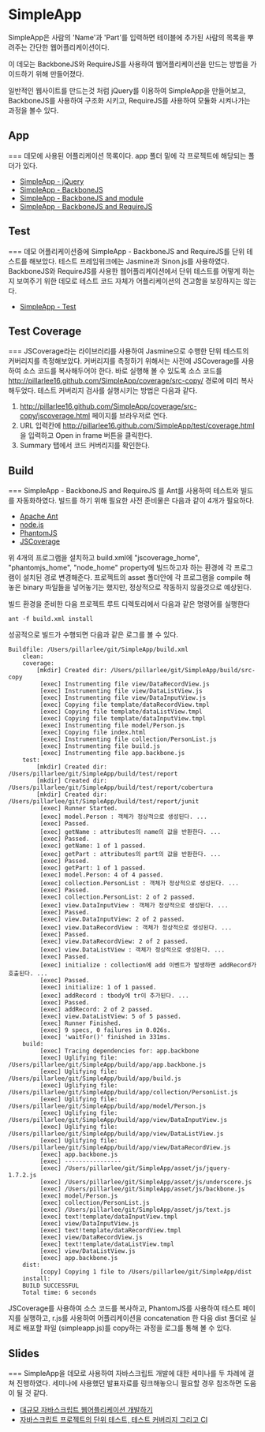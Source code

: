 # SimpleApp

SimpleApp은 사람의 'Name'과 'Part'를 입력하면 테이블에 추가된 사람의 목록을 뿌려주는 간단한 웹어플리케이션이다.

이 데모는 BackboneJS와 RequireJS를 사용하여 웹어플리케이션을 만드는 방법을 가이드하기 위해 만들어졌다.

일반적인 웹사이트를 만드는것 처럼 jQuery를 이용하여 SimpleApp을 만들어보고, BackboneJS를 사용하여 구조화 시키고, RequireJS를 사용하여 모듈화 시켜나가는 과정을 볼수 있다.

## App
===
데모에 사용된 어플리케이션 목록이다.
app 폴더 밑에 각 프로젝트에 해당되는 폴더가 있다.

* [SimpleApp - jQuery](http://pillarlee16.github.com/SimpleApp/app/jquery/)
* [SimpleApp - BackboneJS](http://pillarlee16.github.com/SimpleApp/app/backbone/)
* [SimpleApp - BackboneJS and module](http://pillarlee16.github.com/SimpleApp/app/backbone-module/)
* [SimpleApp - BackboneJS and RequireJS](http://pillarlee16.github.com/SimpleApp/app/backbone-require/)


## Test
===
데모 어플리케이션중에 SimpleApp - BackboneJS and RequireJS를 단위 테스트를 해보았다. 테스트 프레임워크에는 Jasmine과 Sinon.js를 사용하였다. BackboneJS와 RequireJS를 사용한 웹어플리케이션에서 단위 테스트를 어떻게 하는지 보여주기 위한 데모로 테스트 코드 자체가 어플리케이션의 견고함을 보장하지는 않는다.

* [SimpleApp - Test](http://pillarlee16.github.com/SimpleApp/test/)


## Test Coverage
===
JSCoverage라는 라이브러리를 사용하여 Jasmine으로 수행한 단위 테스트의 커버리지를 측정해보았다. 커버리지를 측정하기 위해서는 사전에 JSCoverage를 사용하여 소스 코드를 복사해두어야 한다. 바로 실행해 볼 수 있도록 소스 코드를 <http://pillarlee16.github.com/SimpleApp/coverage/src-copy/> 경로에 미리 복사해두었다. 테스트 커버리지 검사를 실행시키는 방법은 다음과 같다.

1. <http://pillarlee16.github.com/SimpleApp/coverage/src-copy/jscoverage.html> 페이지를 브라우저로 연다.
2. URL 입력칸에 <http://pillarlee16.github.com/SimpleApp/test/coverage.html> 을 입력하고 Open in frame 버튼을 클릭한다.
3. Summary 탭에서 코드 커버리지를 확인한다.

## Build
===
SimpleApp - BackboneJS and RequireJS 를 Ant를 사용하여 테스트와 빌드를 자동화하였다. 빌드를 하기 위해 필요한 사전 준비물은 다음과 같이 4개가 필요하다.

* [Apache Ant](http://ant.apache.org/)
* [node.js](http://nodejs.org/)
* [PhantomJS](http://phantomjs.org/)
* [JSCoverage](http://siliconforks.com/jscoverage/)

위 4개의 프로그램을 설치하고 build.xml에 "jscoverage_home", "phantomjs_home", "node_home" property에 빌드하고자 하는 환경에 각 프로그램이 설치된 경로 변경해준다. 프로젝트의 asset 폴더안에 각 프로그램을 compile 해놓은 binary 파일들을 넣어놓기는 했지만, 정상적으로 작동하지 않을것으로 예상된다.

빌드 환경을 준비한 다음 프로젝트 루트 디렉토리에서 다음과 같은 명령어를 실행한다

	ant -f build.xml install
	
성공적으로 빌드가 수행되면 다음과 같은 로그를 볼 수 있다.

	Buildfile: /Users/pillarlee/git/SimpleApp/build.xml
		clean:
		coverage:
	    	[mkdir] Created dir: /Users/pillarlee/git/SimpleApp/build/src-copy
		     [exec] Instrumenting file view/DataRecordView.js
		     [exec] Instrumenting file view/DataListView.js
		     [exec] Instrumenting file view/DataInputView.js
		     [exec] Copying file template/dataRecordView.tmpl
		     [exec] Copying file template/dataListView.tmpl
		     [exec] Copying file template/dataInputView.tmpl
		     [exec] Instrumenting file model/Person.js
		     [exec] Copying file index.html
		     [exec] Instrumenting file collection/PersonList.js
		     [exec] Instrumenting file build.js
		     [exec] Instrumenting file app.backbone.js
		test:
		    [mkdir] Created dir: /Users/pillarlee/git/SimpleApp/build/test/report
		    [mkdir] Created dir: /Users/pillarlee/git/SimpleApp/build/test/report/cobertura
		    [mkdir] Created dir: /Users/pillarlee/git/SimpleApp/build/test/report/junit
		     [exec] Runner Started.
		     [exec] model.Person : 객체가 정상적으로 생성된다. ... 
		     [exec] Passed.
		     [exec] getName : attributes의 name의 값을 반환한다. ... 
		     [exec] Passed.
		     [exec] getName: 1 of 1 passed.
		     [exec] getPart : attributes의 part의 값을 반환한다. ... 
		     [exec] Passed.
		     [exec] getPart: 1 of 1 passed.
		     [exec] model.Person: 4 of 4 passed.
		     [exec] collection.PersonList : 객체가 정상적으로 생성된다. ... 
		     [exec] Passed.
		     [exec] collection.PersonList: 2 of 2 passed.
		     [exec] view.DataInputView : 객체가 정상적으로 생성된다. ... 
		     [exec] Passed.
		     [exec] view.DataInputView: 2 of 2 passed.
		     [exec] view.DataRecordView : 객체가 정상적으로 생성된다. ... 
		     [exec] Passed.
		     [exec] view.DataRecordView: 2 of 2 passed.
		     [exec] view.DataListView : 객체가 정상적으로 생성된다. ... 
		     [exec] Passed.
		     [exec] initialize : collection에 add 이벤트가 발생하면 addRecord가 호출된다. ... 
		     [exec] Passed.
		     [exec] initialize: 1 of 1 passed.
		     [exec] addRecord : tbody에 tr이 추가된다. ... 
		     [exec] Passed.
		     [exec] addRecord: 2 of 2 passed.
		     [exec] view.DataListView: 5 of 5 passed.
		     [exec] Runner Finished.
		     [exec] 9 specs, 0 failures in 0.026s.
		     [exec] 'waitFor()' finished in 331ms.
		build:
		     [exec] Tracing dependencies for: app.backbone
		     [exec] Uglifying file: /Users/pillarlee/git/SimpleApp/build/app/app.backbone.js
		     [exec] Uglifying file: /Users/pillarlee/git/SimpleApp/build/app/build.js
		     [exec] Uglifying file: /Users/pillarlee/git/SimpleApp/build/app/collection/PersonList.js
		     [exec] Uglifying file: /Users/pillarlee/git/SimpleApp/build/app/model/Person.js
		     [exec] Uglifying file: /Users/pillarlee/git/SimpleApp/build/app/view/DataInputView.js
		     [exec] Uglifying file: /Users/pillarlee/git/SimpleApp/build/app/view/DataListView.js
		     [exec] Uglifying file: /Users/pillarlee/git/SimpleApp/build/app/view/DataRecordView.js
		     [exec] app.backbone.js
		     [exec] ----------------
		     [exec] /Users/pillarlee/git/SimpleApp/asset/js/jquery-1.7.2.js
		     [exec] /Users/pillarlee/git/SimpleApp/asset/js/underscore.js
	 		 [exec] /Users/pillarlee/git/SimpleApp/asset/js/backbone.js
		     [exec] model/Person.js
		     [exec] collection/PersonList.js
		     [exec] /Users/pillarlee/git/SimpleApp/asset/js/text.js
		     [exec] text!template/dataInputView.tmpl
		     [exec] view/DataInputView.js
		     [exec] text!template/dataRecordView.tmpl
		     [exec] view/DataRecordView.js
		     [exec] text!template/dataListView.tmpl
		     [exec] view/DataListView.js
		     [exec] app.backbone.js
		dist:
		     [copy] Copying 1 file to /Users/pillarlee/git/SimpleApp/dist
		install:
		BUILD SUCCESSFUL
		Total time: 6 seconds
		
JSCoverage를 사용하여 소스 코드를 복사하고, PhantomJS를 사용하여 테스트 페이지를 실행하고, r.js를 사용하여 어플리케이션을 concatenation 한 다음 dist 폴더로 실제로 배포할 파일 (simpleapp.js)를 copy하는 과정을 로그를 통해 볼 수 있다.


## Slides
===
SimpleApp을 데모로 사용하여 자바스크립트 개발에 대한 세미나를 두 차례에 걸쳐 진행하였다. 세미나에 사용했던 발표자료를 링크해놓으니 필요할 경우 참조하면 도움이 될 것 같다.

* [대규모 자바스크립트 웹어플리케이션 개발하기](http://pillarlee16.github.com/SimpleApp/how-to-develope-a-large-scale-javascript-web-application.pdf)
* [자바스크립트 프로젝트의 단위 테스트, 테스트 커버리지 그리고 CI](http://pillarlee16.github.com/SimpleApp/javascript-project-unit-test-test-coverage-and-ci.pdf)